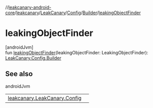 //[leakcanary-android-core](../../../../../index.md)/[leakcanary](../../../index.md)/[LeakCanary](../../index.md)/[Config](../index.md)/[Builder](index.md)/[leakingObjectFinder](leaking-object-finder.md)

# leakingObjectFinder

[androidJvm]\
fun [leakingObjectFinder](leaking-object-finder.md)(leakingObjectFinder: LeakingObjectFinder): [LeakCanary.Config.Builder](index.md)

## See also

androidJvm

| | |
|---|---|
| [leakcanary.LeakCanary.Config](../leaking-object-finder.md) |  |
